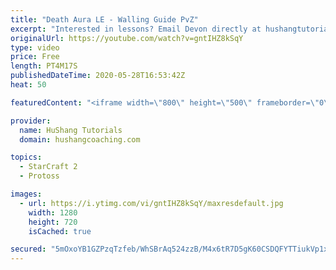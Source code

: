 ```yaml
---
title: "Death Aura LE - Walling Guide PvZ"
excerpt: "Interested in lessons? Email Devon directly at hushangtutorials@outlook.com ------------------------------------------------------------------------------------------------------- Want to support HuShang Tutorials directly? Patreon is a website where you can contribute a monthly donation that will help"
originalUrl: https://youtube.com/watch?v=gntIHZ8kSqY
type: video
price: Free
length: PT4M17S
publishedDateTime: 2020-05-28T16:53:42Z
heat: 50

featuredContent: "<iframe width=\"800\" height=\"500\" frameborder=\"0\" src=\"https://www.youtube.com/embed/gntIHZ8kSqY\" allow=\"accelerometer; autoplay; encrypted-media; gyroscope; picture-in-picture\" allowfullscreen></iframe>"

provider:
  name: HuShang Tutorials
  domain: hushangcoaching.com

topics:
  - StarCraft 2
  - Protoss

images:
  - url: https://i.ytimg.com/vi/gntIHZ8kSqY/maxresdefault.jpg
    width: 1280
    height: 720
    isCached: true

secured: "5mOxoYB1GZPzqTzfeb/WhSBrAq524zzB/M4x6tR7D5gK60CSDQFYTTiukVp1xXix0zlBDKKEQx8ZVSD2zFaWC2yGUSmti0m4sHPzAZW6K0NpzuwiqiTLivf8ry/WFJKi5yqtNVMuPRuegvhS7gAW1MU1Aw86+I1ksgFtq04laPxO5e3377bXW1EUQfYC6OWM3agGPj9HuLzgHE1BaO3IZL0Yj585QSImyBa5p0Y29/V716ro9lZiLS49qn2ewy1yuGHHkeQUMtdql1S/gNIQEJERq8NOuLQjux3U5sBmd30cJ5sHqiAKEbJ+rAMyI/IwT068b3DimD5kYuubB+1sbs9a8UC3/nxARlP4z4maGxC2ulPOQq3j9CqxjWeWpIgxJwM0NY+nDaqRukRqzg8ZxmbJQxJrndxrAgXrVisB/ls=;g17GPT2BubodzXE2KsiIHw=="
---
```


